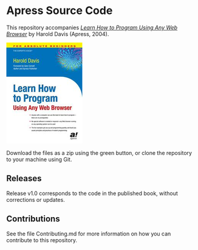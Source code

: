 # Apress Source Code

This repository accompanies [*Learn How to Program Using Any Web Browser*](http://www.apress.com/9781590591130) by Harold Davis (Apress, 2004).

![Cover image](9781590591130.jpg)

Download the files as a zip using the green button, or clone the repository to your machine using Git.

## Releases

Release v1.0 corresponds to the code in the published book, without corrections or updates.

## Contributions

See the file Contributing.md for more information on how you can contribute to this repository.
